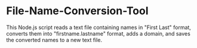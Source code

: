 # File-Name-Conversion-Tool
This Node.js script reads a text file containing names in "First Last" format, converts them into "firstname.lastname" format, adds a domain, and saves the converted names to a new text file.
